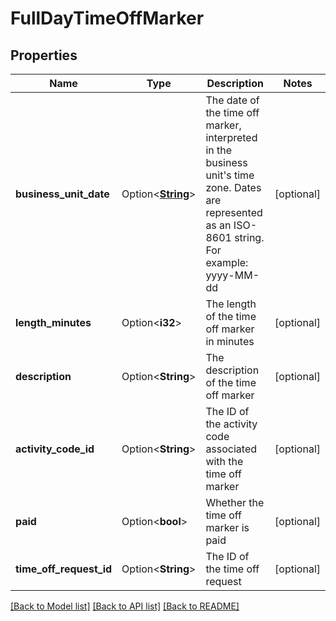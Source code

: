# FullDayTimeOffMarker

## Properties

Name | Type | Description | Notes
------------ | ------------- | ------------- | -------------
**business_unit_date** | Option<[**String**](string.md)> | The date of the time off marker, interpreted in the business unit's time zone. Dates are represented as an ISO-8601 string. For example: yyyy-MM-dd | [optional]
**length_minutes** | Option<**i32**> | The length of the time off marker in minutes | [optional]
**description** | Option<**String**> | The description of the time off marker | [optional]
**activity_code_id** | Option<**String**> | The ID of the activity code associated with the time off marker | [optional]
**paid** | Option<**bool**> | Whether the time off marker is paid | [optional]
**time_off_request_id** | Option<**String**> | The ID of the time off request | [optional]

[[Back to Model list]](../README.md#documentation-for-models) [[Back to API list]](../README.md#documentation-for-api-endpoints) [[Back to README]](../README.md)


